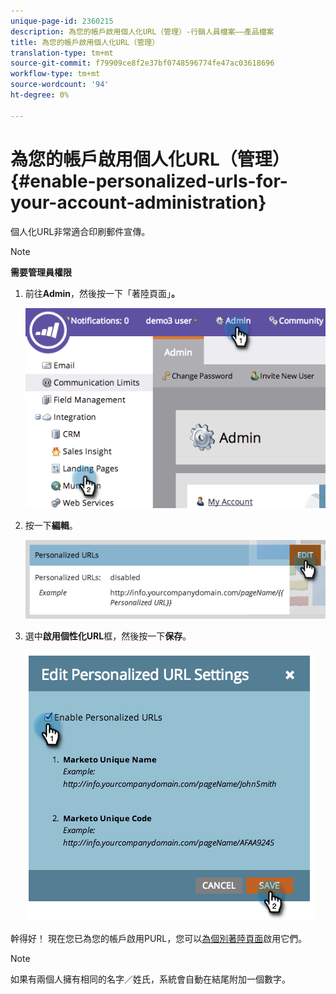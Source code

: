 ```yaml
---
unique-page-id: 2360215
description: 為您的帳戶啟用個人化URL（管理）-行銷人員檔案——產品檔案
title: 為您的帳戶啟用個人化URL（管理）
translation-type: tm+mt
source-git-commit: f79909ce8f2e37bf0748596774fe47ac03618696
workflow-type: tm+mt
source-wordcount: '94'
ht-degree: 0%

---
```



# 為您的帳戶啟用個人化URL（管理）{#enable-personalized-urls-for-your-account-administration}

個人化URL非常適合印刷郵件宣傳。

>[!NOTE]
>
>**需要管理員權限**

1. 前往&#x200B;**Admin**，然後按一下「著陸頁面」**。**

   ![](assets/image2014-9-24-11-3a38-3a51.png)

1. 按一下&#x200B;**編輯**。

   ![](assets/image2014-9-24-11-3a39-3a6.png)

1. 選中&#x200B;**啟用個性化URL**&#x200B;框，然後按一下&#x200B;**保存**。

   ![](assets/image2014-9-24-11-3a39-3a41.png)

幹得好！ 現在您已為您的帳戶啟用PURL，您可以[為個別著陸頁面](/help/marketo/product-docs/demand-generation/landing-pages/personalizing-landing-pages/enable-personalized-urls-for-a-landing-page.md)啟用它們。

>[!NOTE]
>
>如果有兩個人擁有相同的名字／姓氏，系統會自動在結尾附加一個數字。
